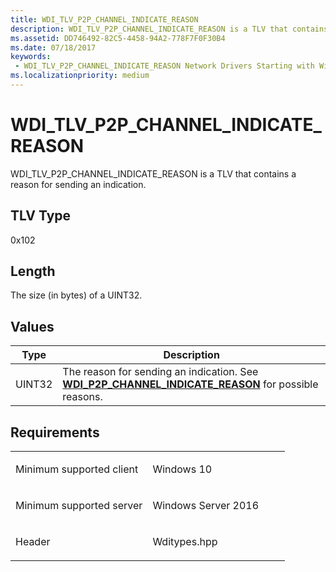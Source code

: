 ```yaml
---
title: WDI_TLV_P2P_CHANNEL_INDICATE_REASON
description: WDI_TLV_P2P_CHANNEL_INDICATE_REASON is a TLV that contains a reason for sending an indication.
ms.assetid: DD746492-82C5-4458-94A2-778F7F0F30B4
ms.date: 07/18/2017
keywords:
 - WDI_TLV_P2P_CHANNEL_INDICATE_REASON Network Drivers Starting with Windows Vista
ms.localizationpriority: medium
---
```


# WDI\_TLV\_P2P\_CHANNEL\_INDICATE\_REASON


WDI\_TLV\_P2P\_CHANNEL\_INDICATE\_REASON is a TLV that contains a reason for sending an indication.

## TLV Type


0x102

## Length


The size (in bytes) of a UINT32.

## Values


| Type   | Description                                                                                                                                         |
|--------|-----------------------------------------------------------------------------------------------------------------------------------------------------|
| UINT32 | The reason for sending an indication. See [**WDI\_P2P\_CHANNEL\_INDICATE\_REASON**](https://docs.microsoft.com/windows-hardware/drivers/ddi/content/wditypes/ne-wditypes-_wdi_p2p_channel_indicate_reason) for possible reasons. |

 

Requirements
------------

<table>
<colgroup>
<col width="50%" />
<col width="50%" />
</colgroup>
<tbody>
<tr class="odd">
<td><p>Minimum supported client</p></td>
<td><p>Windows 10</p></td>
</tr>
<tr class="even">
<td><p>Minimum supported server</p></td>
<td><p>Windows Server 2016</p></td>
</tr>
<tr class="odd">
<td><p>Header</p></td>
<td>Wditypes.hpp</td>
</tr>
</tbody>
</table>

 

 




